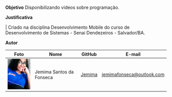 
**Objetivo** 
Disponibilizando vídeos sobre programação.

**Justificativa**

| Criado na disciplina Desenvolvimento Mobile do curso de Desenvolvimento de Sistemas - Senai Dendezeiros - Salvador/BA.

**Autor**

Foto | Nome | GitHub | E-mail
---- | ---- | ------ | -------
<img src="./src/assets/eu.jpeg" width="100px">  | Jemima Santos da Fonseca | [Jemima](https://github.com/mimasf) | jemimafonseca@outlook.com